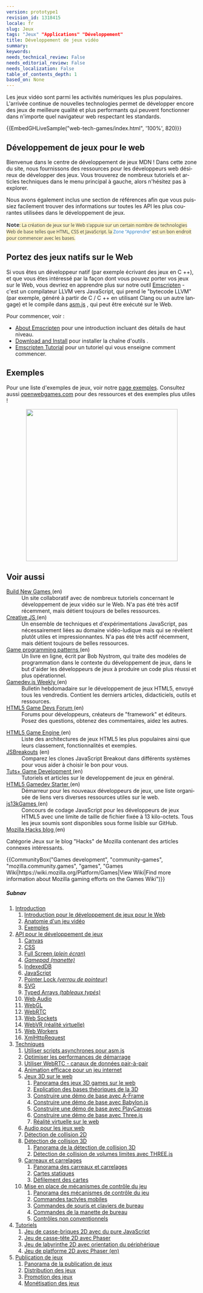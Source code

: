 ```yaml
---
version: prototype1
revision_id: 1318415
locale: fr
slug: Jeux
tags: "Jeux" "Applications" "Développement"
title: Développement de jeux vidéo
summary: 
keywords: 
needs_technical_review: False
needs_editorial_review: False
needs_localization: False
table_of_contents_depth: 1
based_on: None
---
```

<div class="summary">
<p>Les jeux vidéo sont parmi les activités numériques les plus populaires. L'arrivée continue de nouvelles technologies permet de développer encore des jeux de meilleure qualité et plus performants qui peuvent fonctionner dans n'importe quel navigateur web respectant les standards.</p>
</div>

<div class="column-container">
<div class="column-half">
<p>{{EmbedGHLiveSample("web-tech-games/index.html", '100%', 820)}}</p>

<div class="column-container">
<div class="column-half">
<h2 id="Développement_de_jeux_pour_le_web">Développement de jeux pour le web</h2>

<p><span id="result_box" lang="fr"><span>Bienvenue dans le centre de développement de jeux MDN !</span> <span>Dans cette zone du site, nous fournissons des ressources pour les développeurs web désireux de développer des jeux.</span> <span>Vous trouverez de nombreux tutoriels et articles techniques dans le menu principal à gauche, alors n'hésitez pas à explorer.</span></span></p>

<p><span id="result_box" lang="fr"><span>Nous avons également inclus une section de références afin que vous puissiez facilement trouver des informations sur toutes les API les plus courantes utilisées dans le développement de jeux.</span></span></p>

<div class="note">
<p><strong style="border:0px; color:#3b3c40; font-family:'open sans',arial,sans-serif; font-size:14px; font-style:normal; font-weight:700; letter-spacing:normal; margin:0px; padding:0px; text-align:start; text-indent:0px; text-transform:none; white-space:normal">Note</strong><span style="background-color:#fff5cc; color:#3b3c40; font-family:'open sans',arial,sans-serif; font-size:12px; font-style:normal; font-weight:normal; letter-spacing:normal; text-align:start; text-indent:0px; text-transform:none; white-space:normal">: La création de jeux sur le Web s'appuie sur un certain nombre de technologies Web de base telles que HTML, CSS et JavaScript. la </span><a href="https://developer.mozilla.org/fr/Apprendre" style="font-size: 12px; font-style: normal; font-weight: normal; letter-spacing: normal; text-align: start; text-indent: 0px; text-transform: none; white-space: normal; color: rgb(33, 122, 192); text-decoration: none; margin: 0px; padding: 0px; border: 0px; font-family: 'open sans', arial, sans-serif;">Zone "Apprendre"</a><span style="background-color:#fff5cc; color:#3b3c40; font-family:'open sans',arial,sans-serif; font-size:12px; font-style:normal; font-weight:normal; letter-spacing:normal; text-align:start; text-indent:0px; text-transform:none; white-space:normal"> est un bon endroit pour commencer avec les bases.</span></p>
</div>
</div>

<div class="column-half">
<h2 id="Portez_des_jeux_natifs_sur_le_Web"><span class="short_text" id="result_box" lang="fr"><span>Portez des jeux natifs sur le Web</span></span></h2>

<p><span id="result_box" lang="fr"><span>Si vous êtes un développeur natif (par exemple écrivant des jeux en C ++), et que vous êtes intéressé par la façon dont vous pouvez porter vos jeux sur le Web, vous devriez en apprendre plus sur notre outil </span></span> <a href="http://kripken.github.io/emscripten-site/index.html">Emscripten</a> <span lang="fr"><span> - c'est un compilateur LLVM vers JavaScript, qui prend</span> <span>le "bytecode LLVM" (par exemple, généré à partir de C / C ++ en utilisant Clang ou un autre langage) et le compile dans </span></span> <a href="https://developer.mozilla.org/en-US/docs/Games/Tools/asm.js">asm.js</a> <span lang="fr"><span>, qui peut être exécuté sur le Web.</span></span></p>

<p>Pour commencer, voir :</p>

<ul>
 <li><a href="http://kripken.github.io/emscripten-site/docs/introducing_emscripten/about_emscripten.html">About Emscripten</a> pour une introduction incluant des détails de haut niveau.</li>
 <li><a href="http://kripken.github.io/emscripten-site/docs/getting_started/downloads.html">Download and Install</a> <span class="short_text" id="result_box" lang="fr"><span>pour installer la chaîne d'outils</span></span> .</li>
 <li><a href="http://kripken.github.io/emscripten-site/docs/getting_started/Tutorial.html">Emscripten Tutorial</a> pour un tutoriel qui vous enseigne comment commencer.</li>
</ul>
</div>
</div>

<div class="column-container">
<div class="column-half">
<h2 id="Exemples">Exemples</h2>

<p>Pour une liste d'exemples de jeux, voir notre <a href="https://developer.mozilla.org/en-US/docs/Games/Examples">page exemples</a>. Consultez aussi <a href="http://www.openwebgames.com/">openwebgames.com</a> pour des ressources et des exemples plus utiles !</p>
</div>
</div>

<p><a href="http://www.openwebgames.com"><img alt="" src="https://mdn.mozillademos.org/files/12790/owg-logo-dark.svg" style="display:block; margin:0px auto; width:400px" /></a></p>

<h2 id="Voir_aussi">Voir aussi</h2>

<div class="column-container">
<div class="column-half">
<dl>
 <dt><a href="http://buildnewgames.com/">Build New Games </a>(en)</dt>
 <dd>Un site collaboratif avec de nombreux tutoriels concernant le développement de jeux vidéo sur le Web. N'a pas été très actif récemment, mais détient toujours de belles ressources.</dd>
 <dt><a href="http://creativejs.com/">Creative JS </a>(en)</dt>
 <dd>Un ensemble de techniques et d'expérimentations JavaScript, pas nécessairement liées au domaine vidéo-ludique mais qui se révèlent plutôt utiles et impressionnantes. N'a pas été très actif récemment, mais détient toujours de belles ressources.</dd>
 <dt><a href="http://gameprogrammingpatterns.com/">Game programming patterns </a>(en)</dt>
 <dd>Un livre en ligne, écrit par Bob Nystrom, qui traite des modèles de programmation dans le contexte du développement de jeux, dans le but d'aider les développeurs de jeux à produire un code plus réussi et plus opérationnel.</dd>
 <dt><a href="http://gamedevjsweekly.com/">Gamedev.js Weekly </a>(en)</dt>
 <dd>Bulletin hebdomadaire sur le développement de jeux HTML5, envoyé tous les vendredis. Contient les derniers articles, didacticiels, outils et ressources.</dd>
 <dt><a href="http://www.html5gamedevs.com/">HTML5 Game Devs Forum </a>(en)</dt>
 <dd>Forums pour développeurs, créateurs de "framework" et éditeurs. Posez des questions, obtenez des commentaires, aidez les autres.</dd>
</dl>
</div>

<div class="column-half">
<dl>
 <dt><a href="http://html5gameengine.com/">HTML5 Game Engine </a>(en)</dt>
 <dd>Liste des architectures de jeux HTML5 les plus populaires ainsi que leurs classement, fonctionnalités et exemples.</dd>
 <dt><a href="http://www.jsbreakouts.org/">JSBreakouts</a> (en)</dt>
 <dd>Comparez les clones JavaScript Breakout dans différents systèmes pour vous aider à choisir le bon pour vous.</dd>
 <dt><a href="http://gamedevelopment.tutsplus.com/">Tuts+ Game Development </a>(en)</dt>
 <dd>Tutoriels et articles sur le developpement de jeux en général.</dd>
 <dt><a href="http://html5devstarter.enclavegames.com/">HTML5 Gamedev Starter </a>(en)</dt>
 <dd><span id="result_box" lang="fr"><span>Démarreur pour les nouveaux développeurs de jeux, une liste organisée de liens vers diverses ressources utiles sur le web.</span></span></dd>
 <dt><a href="http://js13kgames.com/">js13kGames </a>(en)</dt>
 <dd>Concours de codage JavaScript pour les développeurs de jeux HTML5 avec une limite de taille de fichier fixée à 13 kilo-octets. Tous les jeux soumis sont disponibles sous forme lisible sur GitHub.</dd>
 <dt><a href="https://hacks.mozilla.org/category/games/">Mozilla Hacks blog </a>(en)</dt>
</dl>

<p>Catégorie Jeux sur le blog "Hacks" de Mozilla contenant des articles connexes intéressants.</p>
</div>
</div>
</div>
</div>

<p>{{CommunityBox("Games development", "community-games", "mozilla.community.games", "games", "Games Wiki|https://wiki.mozilla.org/Platform/Games|View Wiki|Find more information about Mozilla gaming efforts on the Games Wiki")}}</p>

<h5 id="Subnav">Subnav</h5>

<ol>
 <li><a href="#">Introduction</a>

  <ol>
   <li><a href="https://developer.mozilla.org/fr/docs/Jeux/Introduction" title="/en-US/docs/Games/Introduction">Introduction pour le développement de jeux pour le Web</a></li>
   <li><a href="https://developer.mozilla.org/fr/docs/Jeux/Anatomie">Anatomie d'un jeu vidéo</a></li>
   <li><a href="https://developer.mozilla.org/fr/docs/Jeux/Exemples">Exemples</a></li>
  </ol>
 </li>
 <li><a href="/en-US/docs/Games/Tools">API pour le développement de jeux</a>
  <ol>
   <li><a href="https://developer.mozilla.org/fr/docs/Web/HTML/Canvas">Canvas</a></li>
   <li><a href="https://developer.mozilla.org/fr/docs/Web/CSS">CSS</a></li>
   <li><a href="https://developer.mozilla.org/fr/Apps/Build/User_notifications/Full_screen_api">Full Screen (<em>plein écran</em>)</a></li>
   <li><em><a href="https://developer.mozilla.org/en-US/docs/Web/API/Gamepad_API">Gamepad (manette)</a></em></li>
   <li><a href="https://developer.mozilla.org/fr/docs/Web/API/API_IndexedDB">IndexedDB</a></li>
   <li><a href="https://developer.mozilla.org/fr/docs/Web/JavaScript">JavaScript</a></li>
   <li><a href="https://developer.mozilla.org/fr/docs/WebAPI/Pointer_Lock">Pointer Lock <em>(verrou de pointeur)</em></a></li>
   <li><a href="https://developer.mozilla.org/fr/docs/Web/SVG">SVG</a></li>
   <li><a href="https://developer.mozilla.org/fr/docs/Web/JavaScript/Reference/Objets_globaux/TypedArray">Typed Arrays <em>(tableaux typés)</em></a></li>
   <li><a href="https://developer.mozilla.org/fr/docs/Web/API/Web_Audio_API">Web Audio</a></li>
   <li><a href="https://developer.mozilla.org/fr/docs/Web/API/WebGL_API">WebGL</a></li>
   <li><a href="https://developer.mozilla.org/fr/docs/Web/API/WebRTC_API">WebRTC</a></li>
   <li><a href="https://developer.mozilla.org/fr/docs/WebSockets">Web Sockets</a></li>
   <li><a href="https://developer.mozilla.org/fr/docs/Web/API/WebVR_API">WebVR (réalité virtuelle)</a></li>
   <li><a href="https://developer.mozilla.org/fr/docs/Web/API/Web_Workers_API">Web Workers</a></li>
   <li><a href="https://developer.mozilla.org/fr/docs/Web/API/XMLHttpRequest">XmlHttpRequest</a></li>
  </ol>
 </li>
 <li><a href="https://developer.mozilla.org/fr/docs/Games/Techniques">Techniques</a>
  <ol>
   <li><a href="https://developer.mozilla.org/fr/docs/Games/Techniques/Async_scripts" title="Especially when creating medium to large-sized games, async scripts are an essential technique to take advantage of, so that your game's JavaScript can be compiled off the main thread and be cached for future game running">Utiliser scripts asynchrones pour asm.js</a></li>
   <li><a href="https://developer.mozilla.org/fr/Apps/Fundamentals/Performance/Optimizing_startup_performance" title="How to make sure your game starts up quickly, smoothly, and without appearing to lock up the user's browser or device.">Optimiser les performances de démarrage</a></li>
   <li><a href="https://developer.mozilla.org/fr/docs/Games/Techniques/WebRTC_data_channels" title="In addition to providing support for audio and video communication, WebRTC lets you set up peer-to-peer data channels to exchange text or binary data actively between your players.">Utiliser WebRTC - canaux de données pair-à-pair</a></li>
   <li><a href="https://developer.mozilla.org/fr/docs/Games/Techniques/Efficient_animation_for_web_games">Animation efficace pour un jeu internet</a></li>
   <li><a href="https://developer.mozilla.org/fr/docs/Games/Techniques/3D_on_the_web">Jeux 3D sur le web</a>
    <ol>
     <li><a href="https://developer.mozilla.org/fr/docs/Games/Techniques/3D_on_the_web">Panorama des jeux 3D games sur le web</a></li>
     <li><a href="https://developer.mozilla.org/fr/docs/Games/Techniques/3D_on_the_web/Basic_theory">Explication des bases théoriques de la 3D</a></li>
     <li><a href="https://developer.mozilla.org/fr/docs/Games/Techniques/3D_on_the_web/Building_up_a_basic_demo_with_A-Frame">Construire une démo de base avec A-Frame</a></li>
     <li><a href="https://developer.mozilla.org/fr/docs/Games/Techniques/3D_on_the_web/Building_up_a_basic_demo_with_Babylon.js">Construire une démo de base avec Babylon.js</a></li>
     <li><a href="https://developer.mozilla.org/fr/docs/Games/Techniques/3D_on_the_web/Building_up_a_basic_demo_with_PlayCanvas">Construire une démo de base avec PlayCanvas</a></li>
     <li><a href="https://developer.mozilla.org/fr/docs/Games/Techniques/3D_on_the_web/Building_up_a_basic_demo_with_Three.js">Construire une démo de base avec Three.js</a></li>
     <li><a href="https://developer.mozilla.org/fr/docs/Games/Techniques/3D_on_the_web/WebVR">Réalité virtuelle sur le web</a></li>
    </ol>
   </li>
   <li><a href="https://developer.mozilla.org/fr/docs/Games/Techniques/Audio_for_Web_Games">Audio pour les jeux web</a></li>
   <li><a href="https://developer.mozilla.org/fr/docs/Games/Techniques/2D_collision_detection">Détection de collision 2D</a></li>
   <li><a href="https://developer.mozilla.org/fr/docs/Games/Techniques/3D_collision_detection">Détection de collision 3D</a>
    <ol>
     <li><a href="https://developer.mozilla.org/fr/docs/Games/Techniques/3D_collision_detection">Panorama de la détection de collision 3D</a></li>
     <li><a href="https://developer.mozilla.org/fr/docs/Games/Techniques/3D_collision_detection/Bounding_volume_collision_detection_with_THREE.js">Détection de collision de volumes limites avec THREE.js</a></li>
    </ol>
   </li>
   <li><a href="https://developer.mozilla.org/fr/docs/Games/Techniques/Tilemaps">Carreaux et carrelages</a>
    <ol>
     <li><a href="https://developer.mozilla.org/fr/docs/Games/Techniques/Tilemaps">Panorama des carreaux et carrelages</a></li>
     <li><a href="https://developer.mozilla.org/fr/docs/Games/Techniques/Tilemaps/Square_tilemaps_implementation%3A_Static_maps">Cartes statiques</a></li>
     <li><a href="https://developer.mozilla.org/fr/docs/Games/Techniques/Tilemaps/Square_tilemaps_implementation%3A_Scrolling_maps">Défilement des cartes</a></li>
    </ol>
   </li>
   <li><a href="https://developer.mozilla.org/fr/docs/Games/Techniques/Control_mechanisms">Mise en place de mécanismes de contrôle du jeu</a>
    <ol>
     <li><a href="https://developer.mozilla.org/fr/docs/Games/Techniques/Control_mechanisms">Panorama des mécanismes de contrôle du jeu</a></li>
     <li><a href="https://developer.mozilla.org/fr/docs/Games/Techniques/Control_mechanisms/Mobile_touch">Commandes tactyles mobiles</a></li>
     <li><a href="https://developer.mozilla.org/fr/docs/Games/Techniques/Control_mechanisms/Desktop_with_mouse_and_keyboard">Commandes de souris et claviers de bureau</a></li>
     <li><a href="https://developer.mozilla.org/fr/docs/Games/Techniques/Control_mechanisms/Desktop_with_gamepad">Commandes de la manette de bureau</a></li>
     <li><a href="https://developer.mozilla.org/fr/docs/Games/Techniques/Control_mechanisms/Other">Contrôles non conventionnels</a></li>
    </ol>
   </li>
  </ol>
 </li>
 <li><a href="https://developer.mozilla.org/fr/docs/Games/Workflows">Tutoriels</a>
  <ol>
   <li><a href="https://developer.mozilla.org/fr/docs/Games/Workflows/2D_Breakout_game_pure_JavaScript">Jeu de casse-briques 2D avec du pure JavaScript</a></li>
   <li><a href="https://developer.mozilla.org/fr/docs/Games/Tutorials/2D_breakout_game_Phaser">Jeu de casse-tête 2D avec Phaser</a></li>
   <li><a href="https://developer.mozilla.org/fr/docs/Games/Workflows/HTML5_Gamedev_Phaser_Device_Orientation_FR">Jeu de labyrinthe 2D avec orientation du périphérique</a></li>
   <li><a href="https://mozdevs.github.io/html5-games-workshop/en/guides/platformer/start-here/">Jeu de platforme 2D avec Phaser (en)</a></li>
  </ol>
 </li>
 <li><a href="https://developer.mozilla.org/fr/docs/Games/Publishing_games">Publication de jeux</a>
  <ol>
   <li><a href="https://developer.mozilla.org/fr/docs/Games/Publishing_games">Panorama de la publication de jeux</a></li>
   <li><a href="https://developer.mozilla.org/fr/docs/Games/Publishing_games/Game_distribution">Distribution des jeux</a></li>
   <li><a href="https://developer.mozilla.org/fr/docs/Games/Publishing_games/Game_promotion">Promotion des jeux</a></li>
   <li><a href="https://developer.mozilla.org/fr/docs/Games/Publishing_games/Game_monetization">Monétisation des jeux</a></li>
  </ol>
 </li>
</ol>

